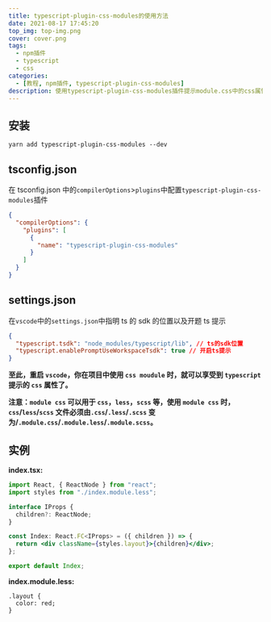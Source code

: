 ```yaml
---
title: typescript-plugin-css-modules的使用方法
date: 2021-08-17 17:45:20
top_img: top-img.png
cover: cover.png
tags:
  - npm插件
  - typescript
  - css
categories:
  - [教程, npm插件, typescript-plugin-css-modules]
description: 使用typescript-plugin-css-modules插件提示module.css中的css属性
---
```


## 安装

```shell
yarn add typescript-plugin-css-modules --dev
```

## tsconfig.json

在 tsconfig.json 中的`compilerOptions`>`plugins`中配置`typescript-plugin-css-modules`插件

```json
{
  "compilerOptions": {
    "plugins": [
      {
        "name": "typescript-plugin-css-modules"
      }
    ]
  }
}
```

## settings.json

在`vscode`中的`settings.json`中指明 ts 的 sdk 的位置以及开题 ts 提示

```json
{
  "typescript.tsdk": "node_modules/typescript/lib", // ts的sdk位置
  "typescript.enablePromptUseWorkspaceTsdk": true // 开启ts提示
}
```

**至此，重启 `vscode`，你在项目中使用 `css moudule` 时，就可以享受到 `typescript` 提示的 `css` 属性了。**

**注意：`module css` 可以用于 `css`，`less`，`scss` 等，使用 `module css` 时，`css`/`less`/`scss` 文件必须由`.css`/`.less`/`.scss` 变为/`.module.css`/`.module.less`/`.module.scss`。**

## 实例

**index.tsx:**

```jsx
import React, { ReactNode } from "react";
import styles from "./index.module.less";

interface IProps {
  children?: ReactNode;
}

const Index: React.FC<IProps> = ({ children }) => {
  return <div className={styles.layout}>{children}</div>;
};

export default Index;
```

**index.module.less:**

```less
.layout {
  color: red;
}
```
